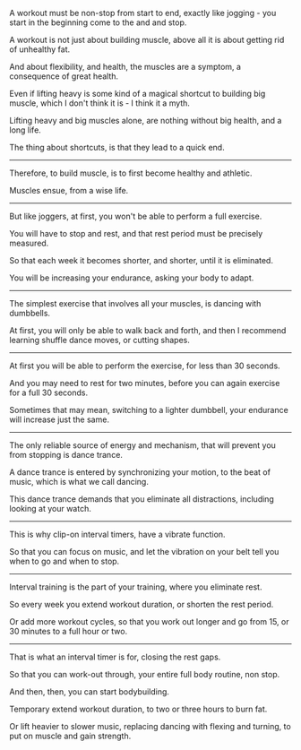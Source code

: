 A workout must be non-stop from start to end,
exactly like jogging - you start in the beginning come to the and and stop.

A workout is not just about building muscle,
above all it is about getting rid of unhealthy fat.

And about flexibility, and health,
the muscles are a symptom, a consequence of great health.

Even if lifting heavy is some kind of a magical shortcut to building big muscle,
which I don't think it is - I think it a myth.

Lifting heavy and big muscles alone,
are nothing without big health, and a long life.

The thing about shortcuts,
is that they lead to a quick end.

---

Therefore, to build muscle,
is to first become healthy and athletic.

Muscles ensue,
from a wise life.

---

But like joggers,
at first, you won't be able to perform a full exercise.

You will have to stop and rest,
and that rest period must be precisely measured.

So that each week it becomes shorter, and shorter,
until it is eliminated.

You will be increasing your endurance,
asking your body to adapt.

---

The simplest exercise that involves all your muscles,
is dancing with dumbbells.

At first, you will only be able to walk back and forth,
and then I recommend learning shuffle dance moves, or cutting shapes.

---

At first you will be able to perform the exercise,
for less than 30 seconds.

And you may need to rest for two minutes,
before you can again exercise for a full 30 seconds.

Sometimes that may mean,
switching to a lighter dumbbell, your endurance will increase just the same.

---

The only reliable source of energy and mechanism,
that will prevent you from stopping is dance trance.

A dance trance is entered by synchronizing your motion,
to the beat of music, which is what we call dancing.

This dance trance demands that you eliminate all distractions,
including looking at your watch.

---

This is why clip-on interval timers,
have a vibrate function.

So that you can focus on music,
and let the vibration on your belt tell you when to go and when to stop.

---

Interval training is the part of your training,
where you eliminate rest.

So every week you extend workout duration,
or shorten the rest period.

Or add more workout cycles,
so that you work out longer and go from 15, or 30 minutes to a full hour or two.

---

That is what an interval timer is for,
closing the rest gaps.

So that you can work-out through,
your entire full body routine, non stop.

And then, then,
you can start bodybuilding.

Temporary extend workout duration,
to two or three hours to burn fat.

Or lift heavier to slower music, replacing dancing with flexing and turning,
to put on muscle and gain strength.
